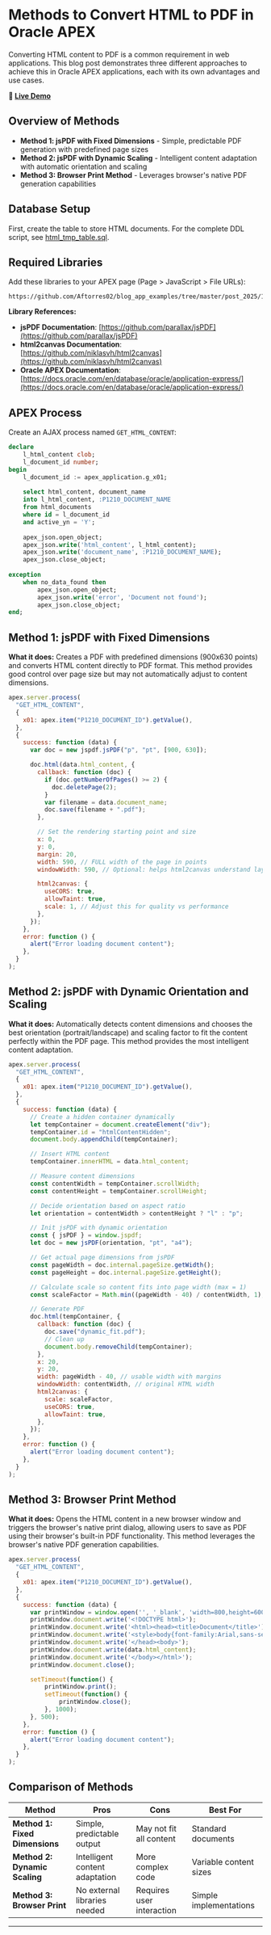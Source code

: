 # Methods to Convert HTML to PDF in Oracle APEX

Converting HTML content to PDF is a common requirement in web applications. This blog post demonstrates three different approaches to achieve this in Oracle APEX applications, each with its own advantages and use cases.

**🔗 [Live Demo](https://oracleapex.com/ords/f?p=32431:1210:102704750023317:::::)**

## Overview of Methods

- **Method 1: jsPDF with Fixed Dimensions** - Simple, predictable PDF generation with predefined page sizes
- **Method 2: jsPDF with Dynamic Scaling** - Intelligent content adaptation with automatic orientation and scaling
- **Method 3: Browser Print Method** - Leverages browser's native PDF generation capabilities

## Database Setup

First, create the table to store HTML documents. For the complete DDL script, see [html_tmp_table.sql](html_tmp_table.sql).

## Required Libraries

Add these libraries to your APEX page (Page > JavaScript > File URLs):

```
https://github.com/Aftorres02/blog_app_examples/tree/master/post_2025/18_tmp_html_to_pdf_dow/libs
```

**Library References:**
- **jsPDF Documentation**: [https://github.com/parallax/jsPDF](https://github.com/parallax/jsPDF)
- **html2canvas Documentation**: [https://github.com/niklasvh/html2canvas](https://github.com/niklasvh/html2canvas)
- **Oracle APEX Documentation**: [https://docs.oracle.com/en/database/oracle/application-express/](https://docs.oracle.com/en/database/oracle/application-express/)

## APEX Process

Create an AJAX process named `GET_HTML_CONTENT`:

```sql
declare
    l_html_content clob;
    l_document_id number;
begin
    l_document_id := apex_application.g_x01;
    
    select html_content, document_name
    into l_html_content, :P1210_DOCUMENT_NAME
    from html_documents
    where id = l_document_id
    and active_yn = 'Y';
    
    apex_json.open_object;
    apex_json.write('html_content', l_html_content);
    apex_json.write('document_name', :P1210_DOCUMENT_NAME);
    apex_json.close_object;
    
exception
    when no_data_found then
        apex_json.open_object;
        apex_json.write('error', 'Document not found');
        apex_json.close_object;
end;
```

## Method 1: jsPDF with Fixed Dimensions

**What it does:** Creates a PDF with predefined dimensions (900x630 points) and converts HTML content directly to PDF format. This method provides good control over page size but may not automatically adjust to content dimensions.

```javascript
apex.server.process(
  "GET_HTML_CONTENT",
  {
    x01: apex.item("P1210_DOCUMENT_ID").getValue(),
  },
  {
    success: function (data) {
      var doc = new jspdf.jsPDF("p", "pt", [900, 630]);

      doc.html(data.html_content, {
        callback: function (doc) {
          if (doc.getNumberOfPages() >= 2) {
            doc.deletePage(2);
          }
          var filename = data.document_name;
          doc.save(filename + ".pdf");
        },

        // Set the rendering starting point and size
        x: 0,
        y: 0,
        margin: 20,
        width: 590, // FULL width of the page in points
        windowWidth: 590, // Optional: helps html2canvas understand layout

        html2canvas: {
          useCORS: true,
          allowTaint: true,
          scale: 1, // Adjust this for quality vs performance
        },
      });
    },
    error: function () {
      alert("Error loading document content");
    },
  }
);
```

## Method 2: jsPDF with Dynamic Orientation and Scaling

**What it does:** Automatically detects content dimensions and chooses the best orientation (portrait/landscape) and scaling factor to fit the content perfectly within the PDF page. This method provides the most intelligent content adaptation.

```javascript
apex.server.process(
  "GET_HTML_CONTENT",
  {
    x01: apex.item("P1210_DOCUMENT_ID").getValue(),
  },
  {
    success: function (data) {
      // Create a hidden container dynamically
      let tempContainer = document.createElement("div");
      tempContainer.id = "htmlContentHidden";
      document.body.appendChild(tempContainer);

      // Insert HTML content
      tempContainer.innerHTML = data.html_content;

      // Measure content dimensions
      const contentWidth = tempContainer.scrollWidth;
      const contentHeight = tempContainer.scrollHeight;

      // Decide orientation based on aspect ratio
      let orientation = contentWidth > contentHeight ? "l" : "p";

      // Init jsPDF with dynamic orientation
      const { jsPDF } = window.jspdf;
      let doc = new jsPDF(orientation, "pt", "a4");

      // Get actual page dimensions from jsPDF
      const pageWidth = doc.internal.pageSize.getWidth();
      const pageHeight = doc.internal.pageSize.getHeight();

      // Calculate scale so content fits into page width (max = 1)
      const scaleFactor = Math.min((pageWidth - 40) / contentWidth, 1);

      // Generate PDF
      doc.html(tempContainer, {
        callback: function (doc) {
          doc.save("dynamic_fit.pdf");
          // Clean up
          document.body.removeChild(tempContainer);
        },
        x: 20,
        y: 20,
        width: pageWidth - 40, // usable width with margins
        windowWidth: contentWidth, // original HTML width
        html2canvas: {
          scale: scaleFactor,
          useCORS: true,
          allowTaint: true,
        },
      });
    },
    error: function () {
      alert("Error loading document content");
    },
  }
);
```

## Method 3: Browser Print Method

**What it does:** Opens the HTML content in a new browser window and triggers the browser's native print dialog, allowing users to save as PDF using their browser's built-in PDF functionality. This method leverages the browser's native PDF generation capabilities.

```javascript
apex.server.process(
  "GET_HTML_CONTENT",
  {
    x01: apex.item("P1210_DOCUMENT_ID").getValue(),
  },
  {
    success: function (data) {
      var printWindow = window.open('', '_blank', 'width=800,height=600');
      printWindow.document.write('<!DOCTYPE html>');
      printWindow.document.write('<html><head><title>Document</title>');
      printWindow.document.write('<style>body{font-family:Arial,sans-serif;margin:20px;}</style>');
      printWindow.document.write('</head><body>');
      printWindow.document.write(data.html_content);
      printWindow.document.write('</body></html>');
      printWindow.document.close();

      setTimeout(function() {
          printWindow.print();
          setTimeout(function() {
              printWindow.close();
          }, 1000);
      }, 500);
    },
    error: function () {
      alert("Error loading document content");
    },
  }
);
```

## Comparison of Methods

| Method | Pros | Cons | Best For |
|--------|------|------|----------|
| **Method 1: Fixed Dimensions** | Simple, predictable output | May not fit all content | Standard documents |
| **Method 2: Dynamic Scaling** | Intelligent content adaptation | More complex code | Variable content sizes |
| **Method 3: Browser Print** | No external libraries needed | Requires user interaction | Simple implementations |

---

